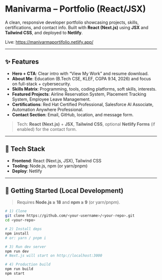 # Manivarma – Portfolio (React/JSX)

A clean, responsive developer portfolio showcasing projects, skills, certifications, and contact info. Built with **React (Next.js)** using **JSX** and **Tailwind CSS**, and deployed to **Netlify**.

Live: https://manivarmaportifolio.netlify.app/

---

## ✨ Features

- **Hero + CTA**: Clear intro with “View My Work” and resume download.
- **About Me**: Education (B.Tech CSE, KLEF, CGPA 9.14, 2026) and focus on full-stack + cybersecurity.
- **Skills Matrix**: Programming, tools, coding platforms, soft skills, interests.
- **Featured Projects**: Airline Reservation System, Placement Tracking System, Employee Leave Management.
- **Certifications**: Red Hat Certified Professional, Salesforce AI Associate, Automation Anywhere Professional.
- **Contact Section**: Email, GitHub, location, and message form.

> Tech: **React (Next.js)** + **JSX**, **Tailwind CSS**, optional **Netlify Forms** (if enabled) for the contact form.

---

## 🧱 Tech Stack

- **Frontend**: React (Next.js, JSX), Tailwind CSS
- **Tooling**: Node.js, npm (or yarn/pnpm)
- **Deploy**: Netlify

---

## 🚀 Getting Started (Local Development)

> Requires **Node.js ≥ 18** and **npm ≥ 9** (or yarn/pnpm).

```bash
# 1) Clone
git clone https://github.com/<your-username>/<your-repo>.git
cd <your-repo>

# 2) Install deps
npm install
# or: yarn / pnpm i

# 3) Run dev server
npm run dev
# Next.js will start on http://localhost:3000

# 4) Production build
npm run build
npm start

